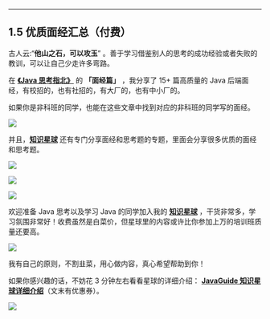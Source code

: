 ------



## 1.5 优质面经汇总（付费）

古人云:“**他山之石，可以攻玉**” 。善于学习借鉴别人的思考的成功经验或者失败的教训，可以让自己少走许多弯路。

在 **[《Java 思考指北》](https://www.yuque.com/docs/share/f37fc804-bfe6-4b0d-b373-9c462188fec7)** 的 **「面经篇」** ，我分享了 15+ 篇高质量的 Java 后端面经，有校招的，也有社招的，有大厂的，也有中小厂的。

如果你是非科班的同学，也能在这些文章中找到对应的非科班的同学写的面经。

![](https://guide-blog-images.oss-cn-shenzhen.aliyuncs.com/githubjuejinjihua/thinkimage-20220612185810480.png)

并且，**[知识星球](https://www.yuque.com/docs/share/8a30ffb5-83f3-40f9-baf9-38de68b906dc)** 还有专门分享面经和思考题的专题，里面会分享很多优质的面经和思考题。

![](https://guide-blog-images.oss-cn-shenzhen.aliyuncs.com/xingqiu/image-20220304120018731.png)

![](https://guide-blog-images.oss-cn-shenzhen.aliyuncs.com/xingqiu/image-20220628101743381.png)

![](https://guide-blog-images.oss-cn-shenzhen.aliyuncs.com/xingqiu/image-20220628101805897.png)

欢迎准备 Java 思考以及学习 Java 的同学加入我的 **[知识星球](https://www.yuque.com/docs/share/8a30ffb5-83f3-40f9-baf9-38de68b906dc)** ，干货非常多，学习氛围非常好！收费虽然是白菜价，但星球里的内容或许比你参加上万的培训班质量还要高。

![](https://guide-blog-images.oss-cn-shenzhen.aliyuncs.com/xingqiu/image-20220311203414600.png)

我有自己的原则，不割韭菜，用心做内容，真心希望帮助到你！

如果你感兴趣的话，不妨花 3 分钟左右看看星球的详细介绍： **[JavaGuide 知识星球详细介绍](https://www.yuque.com/docs/share/8a30ffb5-83f3-40f9-baf9-38de68b906dc)**（文末有优惠券）。

![](https://guide-blog-images.oss-cn-shenzhen.aliyuncs.com/xingqiu/xingqiuyouhuijuan-20-2023-08-01.png)
